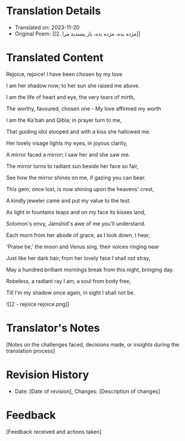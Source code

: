 # Translation Details
- Translated on: 2023-11-20
- Original Poem: [[2. مژده بده، مژده بده، یار پسندید مرا]]

# Translated Content
Rejoice, rejoice! I have been chosen by my love  

I am her shadow now; to her sun she raised me above.

I am the life of heart and eye, the very tears of mirth,  

The worthy, favoured, chosen one - My love affirmed my worth  
  
I am the Ka'bah and Qibla; in prayer turn to me,  

That guiding idol stooped and with a kiss she hallowed me.  
  
Her lovely visage lights my eyes, in joyous clarity,  

A mirror faced a mirror; I saw her and she saw me.  
  
The mirror turns to radiant sun beside her face so fair,  

See how the mirror shines on me, if gazing you can bear.  
  
This gem, once lost, is now shining upon the heavens' crest,  

A kindly jeweler came and put my value to the test.  
  
As light in fountains leaps and on my face its kisses land,  

Solomon's envy, Jamshid's awe of me you'll understand.  
  
Each morn from her abode of grace, as I look down, I hear,  

'Praise be,' the moon and Venus sing, their voices ringing near  
  
Just like her dark hair, from her lovely face I shall not stray,  

May a hundred brilliant mornings break from this night, bringing day.  
  
Robeless, a radiant ray I am, a soul from body free,  

Till I'm my shadow once again, in sight I shall not be.


![[2 - rejoice rejoice.png]]
# Translator's Notes
[Notes on the challenges faced, decisions made, or insights during the translation process]

# Revision History
- Date: [Date of revision], Changes: [Description of changes]

# Feedback
[Feedback received and actions taken]

